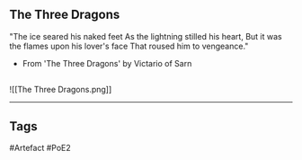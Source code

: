 ## The Three Dragons
"The ice seared his naked feet
As the lightning stilled his heart,
But it was the flames upon his lover's face
That roused him to vengeance."
- From 'The Three Dragons' by Victario of Sarn
##
![[The Three Dragons.png]]

---
## Tags
#Artefact
#PoE2